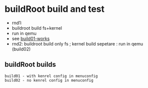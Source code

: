 # buildRoot build and test

* rnd1: 
 * buildroot build fs+kernel
 * run in qemu 
 * see [build01-works](build01.md)
* rnd2: buildroot build only fs ; kernel build sepetare : run in qemu (build02)

##  buildRoot builds

```
build01	- with kenrel config in menuconfig
build02	- no kenrel config in menuconfig
```





